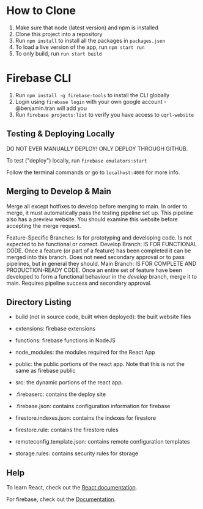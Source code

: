 # How to Clone

1. Make sure that node (latest version) and npm is installed
2. Clone this project into a repository
3. Run `npm install` to install all the packages in `packages.json`
5. To load a live version of the app, run `npm start run`
6. To only build, run `run start build`

# Firebase CLI

1. Run `npm install -g firebase-tools` to install the CLI globally
2. Login using `firebase login` with your own google account - @benjamin.tran will add you
3. Run `firebase projects:list` to verify you have access to `uqrl-website` 

## Testing & Deploying Locally
DO NOT EVER MANUALLY DEPLOY! ONLY DEPLOY THROUGH GITHUB.

To test ("deploy") locally, run
```firebase emulators:start```

Follow the terminal commands or go to `localhost:4000` for more info.

## Merging to Develop & Main

Merge all except hotfixes to develop before merging to main. In order to merge, it must automatically pass the testing pipeline set up. This pipeline also has a preview website. You should examine this website before accepting the merge request.

Feature-Specific Branches: Is for prototyping and developing code. Is not expected to be functional or correct.
Develop Branch: IS FOR FUNCTIONAL CODE. Once a feature (or part of a feature) has been completed it can be merged into this branch. Does not need secondary approval or to pass pipelines, but in general they should.
Main Branch: IS FOR COMPLETE AND PRODUCTION-READY CODE. Once an entire set of feature have been developed to form a functional behaviour in the *develop* branch, merge it to main. Requires pipeline success and secondary approval.

## Directory Listing


- build (not in source code, built when deployed): the built website files

- extensions: firebase extensions

- functions: firebase functions in NodeJS

- node_modules: the modules required for the React App

- public: the public portions of the react app. Note that this is not the same as firebase public

- src: the dynamic portions of the react app.

- .firebaserc: contains the deploy site

- .firebase.json: contains configuration information for firebase

- firestore.indexes.json: contains the indexes for firestore

- firestore.rule: contains the firestore rules

- remoteconfig.template.json: contains remote configuration templates

- storage.rules: contains security rules for storage

## Help
To learn React, check out the [React documentation](https://reactjs.org/).

For firebase, check out the [Documentation](https://firebase.google.com/docs).